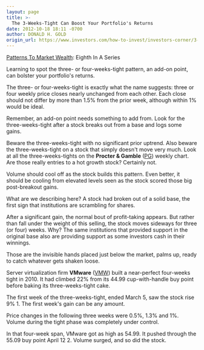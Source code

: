 ```yaml
---
layout: page
title: >-
  The 3-Weeks-Tight Can Boost Your Portfolio's Returns
date: 2012-10-18 18:11 -0700
author: DONALD H. GOLD
origin_url: https://www.investors.com/how-to-invest/investors-corner/3-weeks-tight-can-bolster-your-returns
---
```





[Patterns To Market Wealth](http://news.investors.com/special-report/627625-patterns-to-market-wealth.aspx): Eighth In A Series

  

Learning to spot the three- or four-weeks-tight pattern, an add-on point, can bolster your portfolio's returns.

  

The three- or four-weeks-tight is exactly what the name suggests: three or four weekly price closes nearly unchanged from each other. Each close should not differ by more than 1.5% from the prior week, although within 1% would be ideal.

  

Remember, an add-on point needs something to add from. Look for the three-weeks-tight after a stock breaks out from a base and logs some gains.

  

Beware the three-weeks-tight with no significant prior uptrend. Also beware the three-weeks-tight on a stock that simply doesn't move very much. Look at all the three-weeks-tights on the **Procter & Gamble** ([PG](https://research.investors.com/quote.aspx?symbol=PG)) weekly chart. Are those really entries to a hot growth stock? Certainly not.

  

Volume should cool off as the stock builds this pattern. Even better, it should be cooling from elevated levels seen as the stock scored those big post-breakout gains.

  

What are we describing here? A stock had broken out of a solid base, the first sign that institutions are scrambling for shares.

  

After a significant gain, the normal bout of profit-taking appears. But rather than fall under the weight of this selling, the stock moves sideways for three (or four) weeks. Why? The same institutions that provided support in the original base also are providing support as some investors cash in their winnings.

  

Those are the invisible hands placed just below the market, palms up, ready to catch whatever gets shaken loose.

  

Server virtualization firm **VMware** ([VMW](https://research.investors.com/quote.aspx?symbol=VMW)) built a near-perfect four-weeks tight in 2010. It had climbed 22% from its 44.99 cup-with-handle buy point before baking its three-weeks-tight cake.

  

The first week of the three-weeks-tight, ended March 5, saw the stock rise 9% 1. The first week's gain can be any amount.

  

Price changes in the following three weeks were 0.5%, 1.3% and 1%. Volume during the tight phase was completely under control.

  

In that four-week span, VMware got as high as 54.99. It pushed through the 55.09 buy point April 12 2. Volume surged, and so did the stock.




